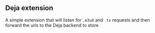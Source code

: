 ## Deja extension

A simple extension that will listen for `.m3u8` and `.ts` requests and then forward the urls to the Deja backend to store.
